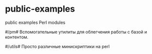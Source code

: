 # public-examples
public examples Perl modules

#/pm#
Вспомогательные утилиты для облегчения работы с базой и контентом. 

#/utils#
Просто различные минискриптики на perl 
